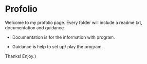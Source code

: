 # Profolio

Welcome to my profolio page.
Every folder will include a readme.txt, documentation and guidance.

- Documentation is for the information with program.

- Guidance is help to set up/ play the program.

Thanks! Enjoy:)
